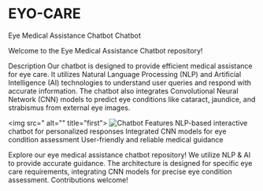 # EYO-CARE
Eye Medical Assistance Chatbot
Chatbot

Welcome to the Eye Medical Assistance Chatbot repository!

Description
Our chatbot is designed to provide efficient medical assistance for eye care. It utilizes Natural Language Processing (NLP) and Artificial Intelligence (AI) technologies to understand user queries and respond with accurate information. The chatbot also integrates Convolutional Neural Network (CNN) models to predict eye conditions like cataract, jaundice, and strabismus from external eye images.

<img src=" alt="" title="first">
![Chatbot](/EYO-CARE/Images/chatbot1.png"?raw=true "Employee Data title")
Features
NLP-based interactive chatbot for personalized responses
Integrated CNN models for eye condition assessment
User-friendly and reliable medical guidance

Explore our eye medical assistance chatbot repository! We utilize NLP &amp; AI to provide accurate guidance. The architecture is designed for specific eye care requirements, integrating CNN models for precise eye condition assessment. Contributions welcome!


